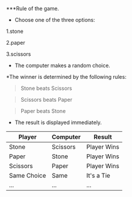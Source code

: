 ***Rule of  the game.

* Choose one of the three options:

1.stone

2.paper

3.scissors

* The computer makes a random choice.

*The winner is determined by the following rules:

>Stone beats Scissors

>Scissors beats Paper

>Paper beats Stone

* The result is displayed immediately.

| Player     | Computer  | Result        |
|------------|-----------|---------------|
| Stone      | Scissors  | Player Wins   |
| Paper      | Stone     | Player Wins   |
| Scissors   | Paper     | Player Wins   |
| Same Choice| Same      | It's a Tie    |
| ...        | ...       | ...           |

